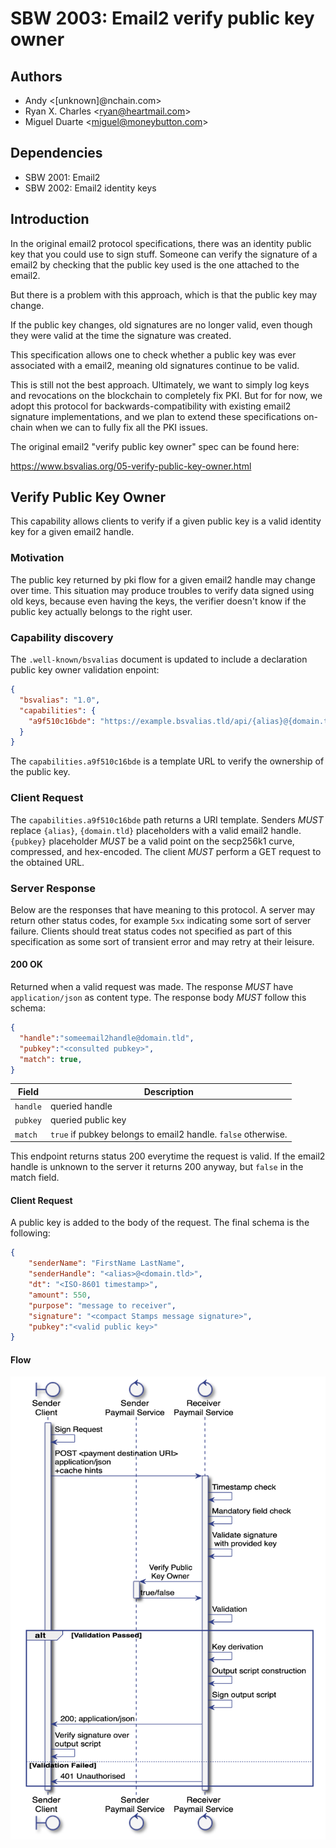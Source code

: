# SBW 2003: Email2 verify public key owner

## Authors

* Andy &lt;[unknown]@nchain.com&gt;
* Ryan X. Charles &lt;ryan@heartmail.com&gt;
* Miguel Duarte &lt;miguel@moneybutton.com&gt;

## Dependencies

* SBW 2001: Email2
* SBW 2002: Email2 identity keys

## Introduction

In the original email2 protocol specifications, there was an identity public
key that you could use to sign stuff. Someone can verify the signature of a
email2 by checking that the public key used is the one attached to the email2.

But there is a problem with this approach, which is that the public key may
change.

If the public key changes, old signatures are no longer valid, even though they
were valid at the time the signature was created.

This specification allows one to check whether a public key was ever associated
with a email2, meaning old signatures continue to be valid.

This is still not the best approach. Ultimately, we want to simply log keys and
revocations on the blockchain to completely fix PKI. But for for now, we adopt
this protocol for backwards-compatibility with existing email2 signature
implementations, and we plan to extend these specifications on-chain when we can
to fully fix all the PKI issues.

The original email2 "verify public key owner" spec can be found here:

https://www.bsvalias.org/05-verify-public-key-owner.html

## Verify Public Key Owner

This capability allows clients to verify if a given public key is a valid identity key for a given email2 handle.

### Motivation

The public key returned by pki flow for a given email2 handle may change over time. This situation may produce troubles to verify data signed using old keys, because even having the keys, the verifier doesn't know if the public key actually belongs to the right user.

### Capability discovery

The `.well-known/bsvalias` document is updated to include a declaration public key owner validation enpoint:

```json
{
  "bsvalias": "1.0",
  "capabilities": {
    "a9f510c16bde": "https://example.bsvalias.tld/api/{alias}@{domain.tld}/{pubkey}"
  }
}
```

The `capabilities.a9f510c16bde` is a template URL to verify the ownership of the public key.

### Client Request

The `capabilities.a9f510c16bde` path returns a URI template. Senders _MUST_ replace `{alias}`, `{domain.tld}` placeholders with a valid email2 handle. `{pubkey}` placeholder _MUST_ be a valid point on the secp256k1 curve, compressed, and hex-encoded. The client _MUST_ perform a GET request to the obtained URL.

### Server Response

Below are the responses that have meaning to this protocol. A server may return other status codes, for example `5xx` indicating some sort of server failure. Clients should treat status codes not specified as part of this specification as some sort of transient error and may retry at their leisure.

#### 200 OK

Returned when a valid request was made. The response _MUST_ have `application/json` as content type. The response body _MUST_ follow this schema:

```json
{
  "handle":"someemail2handle@domain.tld",
  "pubkey":"<consulted pubkey>",
  "match": true,
}
```

| Field         |  Description |
|---------------|--------------|
| `handle`   | queried handle |
| `pubkey` | queried public key |
| `match` | `true` if pubkey belongs to email2 handle. `false` otherwise. |

This endpoint returns status 200 everytime the request is valid. If the email2 handle is unknown to the server it returns 200 anyway, but `false` in the match field.

#### Client Request

A public key is added to the body of the request. The final schema is the following:

```json
{
    "senderName": "FirstName LastName",
    "senderHandle": "<alias>@<domain.tld>",
    "dt": "<ISO-8601 timestamp>",
    "amount": 550,
    "purpose": "message to receiver",
    "signature": "<compact Stamps message signature>",
    "pubkey":"<valid public key>"
}
```

#### Flow

![Verify public key flow](./SBW-2003-verify-public-key-flow.png)